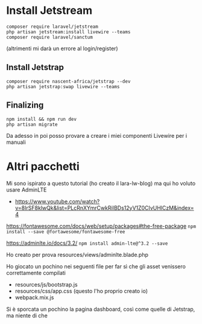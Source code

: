 # Install Jetstream
```
composer require laravel/jetstream
php artisan jetstream:install livewire --teams
composer require laravel/sanctum
```
(altrimenti mi darà un errore al login/register)

## Install Jetstrap
```
composer require nascent-africa/jetstrap --dev
php artisan jetstrap:swap livewire --teams
```

## Finalizing

```
npm install && npm run dev
php artisan migrate
```

Da adesso in poi posso provare a creare i miei componenti Livewire per i manuali


# Altri pacchetti
Mi sono ispirato a questo tutorial (ho creato il lara-lw-blog) ma qui ho voluto usare AdminLTE
- https://www.youtube.com/watch?v=8IrSF8klwQk&list=PLcRnXYmrCwkRiIBDs12yV1Z0CIvUHlCzM&index=4


https://fontawesome.com/docs/web/setup/packages#the-free-package
`npm install --save @fortawesome/fontawesome-free`

https://adminlte.io/docs/3.2/
`npm install admin-lte@^3.2 --save`

Ho creato per prova resources/views/adminlte.blade.php

Ho giocato un pochino nei seguenti file per far sì che gli asset venissero correttamente compilati
- resources/js/bootstrap.js
- resources/css/app.css (questo l'ho proprio creato io)
- webpack.mix.js

Si è sporcata un pochino la pagina dashboard, così come quelle di Jetstrap, ma niente di che

